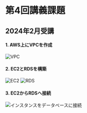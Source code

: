 # 第4回講義課題
## 2024年2月受講

#### 1. AWS上にVPCを作成
![VPC](../Raisetech/img04/VPC.png)

#### 2. EC2とRDSを構築
![EC2](../Raisetech/img04/EC2.png)
![RDS](../Raisetech/img04/RDS.png)

#### 3. EC2からRDSへ接続
![インスタンスをデータベースに接続](../Raisetech/img04/インスタンスをデータベースに接続.png)



